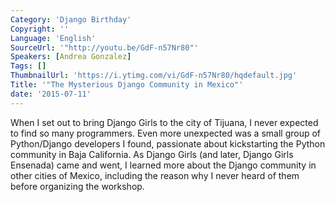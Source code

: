 ```yaml
---
Category: 'Django Birthday'
Copyright: ''
Language: 'English'
SourceUrl: '"http://youtu.be/GdF-n57Nr80"'
Speakers: [Andrea Gonzalez]
Tags: []
ThumbnailUrl: 'https://i.ytimg.com/vi/GdF-n57Nr80/hqdefault.jpg'
Title: '"The Mysterious Django Community in Mexico"'
date: '2015-07-11'
---
```

When I set out to bring Django Girls to the city of Tijuana, I never expected to find so many programmers. Even more unexpected was a small group of Python/Django developers I found, passionate about kickstarting the Python community in Baja California. As Django Girls (and later, Django Girls Ensenada) came and went, I learned more about the Django community in other cities of Mexico, including the reason why I never heard of them before organizing the workshop.